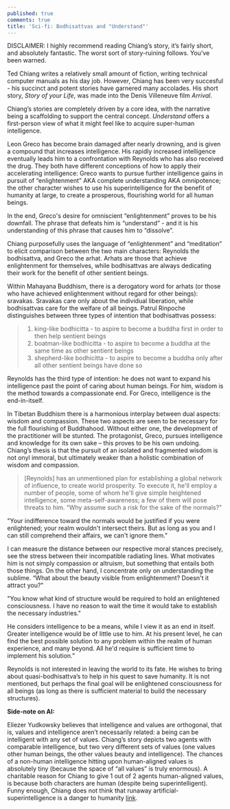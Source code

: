 ```yaml
---
published: true
comments: true
title: 'Sci-fi: Bodhisattvas and "Understand"'
---
```

DISCLAIMER: I highly recommend reading Chiang’s story, it’s fairly short, and absolutely fantastic. The worst sort of story-ruining follows. You’ve been warned.

Ted Chiang writes a relatively small amount of fiction, writing technical computer manuals as his day job. However, Chiang has been very succesful - his succinct and potent stories have garnered many accolades. His short story, _Story of your Life_, was made into the Denis Villeneuve film _Arrival_.

Chiang’s stories are completely driven by a core idea, with the narrative being a scaffolding to support the central concept. _Understand_ offers a first-person view of what it might feel like to acquire super-human intelligence.

Leon Greco has become brain damaged after nearly drowning, and is given a compound that increases intelligence. His rapidly increased intelligence eventually leads him to a confrontation with Reynolds who has also received the drug. They both have different conceptions of how to apply their accelerating intelligence: Greco wants to pursue further intelligence gains in pursuit of “enlightenment” AKA complete understanding AKA omnipotence; the other character wishes to use his superintelligence for the benefit of humanity at large, to create a prosperous, flourishing world for all human beings.

In the end, Greco's desire for omniscient “enlightenment” proves to be his downfall. The phrase that defeats him is  “understand” - and it is his understanding of this phrase that causes him to “dissolve”.

Chiang purposefully uses the language of “enlightenment” and “meditation” to elicit comparison between the two main characters: Reynolds the bodhisattva, and Greco the arhat. Arhats are those that achieve enlightenment for themselves, while bodhisattvas are always dedicating their work for the benefit of other sentient beings.

Within Mahayana Buddhism, there is a derogatory word for arhats (or those who have achieved enlightenment without regard for other beings): sravakas. Sravakas care only about the individual liberation, while bodhisattvas care for the welfare of all beings. Patrul Rinpoche distinguishes between three types of intention that bodhisattvas possess:

>1. king-like bodhicitta - to aspire to become a buddha first in order to then help sentient beings
>2. boatman-like bodhicitta - to aspire to become a buddha at the same time as other sentient beings
>3. shepherd-like bodhicitta - to aspire to become a buddha only after all other sentient beings have done so

Reynolds has the third type of intention: he does not want to expand his intelligence past the point of caring about human beings. For him, wisdom is the method towards a compassionate end. For Greco, intelligence is the end-in-itself.

In Tibetan Buddhism there is a harmonious interplay between dual aspects: wisdom and compassion. These two aspects are seen to be necessary for the full flourishing of Buddhahood. Without either one, the development of the practitioner will be stunted. The protagonist, Greco, pursues intelligence and knowledge for its own sake – this proves to be his own undoing.  Chiang’s thesis is that the pursuit of an isolated and fragmented wisdom is not onyl immoral, but ultimately weaker than a holistic combination of wisdom and compassion.

>[Reynolds] has an unmentioned plan for establishing a global network of influence, to create world prosperity. To execute it, he'll employ a number of people, some of whom he'll give simple heightened intelligence, some meta-self-awareness; a few of them will pose threats to him. “Why assume such a risk for the sake of the normals?"
>
"Your indifference toward the normals would be justified if you were enlightened; your realm wouldn't intersect theirs. But as long as you and I can still comprehend their affairs, we can't ignore them."
>
I can measure the distance between our respective moral stances precisely, see the stress between their incompatible radiating lines. What motivates him is not simply compassion or altruism, but something that entails both those things. On the other hand, I concentrate only on understanding the sublime. “What about the beauty visible from enlightenment? Doesn't it attract you?"
>
"You know what kind of structure would be required to hold an enlightened consciousness. I have no reason to wait the time it would take to establish the necessary industries."
>
He considers intelligence to be a means, while I view it as an end in itself. Greater intelligence would be of little use to him. At his present level, he can find the best possible solution to any problem within the realm of human experience, and many beyond. All he'd require is sufficient time to implement his solution.”

Reynolds is not interested in leaving the world to its fate. He wishes to bring about quasi-bodhisattva’s to help in his quest to save humanity. It is not mentioned, but perhaps the final goal will be enlightened consciousness for all beings (as long as there is sufficient material to build the necessary structures).

**Side-note on AI:**

Eliezer Yudkowsky believes that intelligence and values are orthogonal, that is, values and intelligence aren’t necessarily related: a being can be intelligent with any set of values. Chiang’s story depicts two agents with comparable intelligence, but two very different sets of values (one values other human beings, the other values beauty and intelligence). The chances of a non-human intelligence hitting upon human-aligned values is absolutely tiny (because the space of “all values” is truly enormous). A charitable reason for Chiang to give 1 out of 2 agents human-aligned values, is because both characters are human (despite being superintelligent). Funny enough, Chiang does not think that runaway artificial-superintelligence is a danger to humanity [link](http://slatestarcodex.com/2018/01/15/maybe-the-real-superintelligent-ai-is-extremely-smart-computers/).
